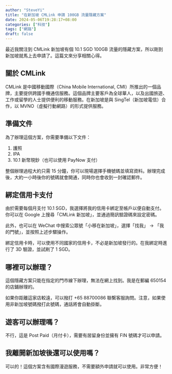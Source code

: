 ```yaml
---
author: "SteveYi"
title: "在新加坡 CMLink 申請 100GB 流量隱藏方案"
date: 2024-05-06T19:28:17+08:00
categories: ["科技"]
tags: ["網路"]
draft: false
---
```

最近我關注到 CMLink 新加坡有個 10.1 SGD 100GB 流量的隱藏方案，所以剛到新加坡就馬上去申請了。這篇文來分享相關心得。

## 關於 CMLink

CMLink 是中國移動國際（China Mobile International, CMI）所推出的一個品牌，主要提供跨國手機通信服務。這個品牌主要客戶為全球華人，以及出國旅遊、工作或留學的人士提供便利的移動服務。在新加坡是與 SingTel（新加坡電信）合作，以 MVNO（虛擬行動網路）的形式提供服務。

## 準備文件

為了辦理這個方案，你需要準備以下文件：

1. 護照
2. IPA
3. 10.1 新幣現鈔（也可以使用 PayNow 支付）

整個辦理過程大約只需 15 分鐘，你可以現場選擇手機號碼並填寫資料。辦理完成後，大約一小時後你的號碼就會開通，同時你也會收到一封確認郵件。

## 綁定信用卡支付

由於需要每個月支付 10.1 SGD，我選擇將我的信用卡綁定至帳戶以便自動支付。你可以在 Google 上搜尋「CMLink 新加坡」，並通過簡訊驗證碼來設定密碼。

此外，也可以在 WeChat 中搜索公眾號「小移在新加坡」，選擇「找我」 -> 「我的門號」，並按照上述步驟操作。

綁定信用卡時，可以使用不同國家的信用卡，不必是新加坡發行的。在我綁定時進行了 3D 驗證，並試刷了 1 SGD。

## 哪裡可以辦理？

這個隱藏方案只能在指定的門市線下辦理，無法在網上找到。我是在郵編 650154 的店鋪辦理的。

如果你距離這家店較遠，可以撥打 +65 88700086 聯繫客服詢問。注意，如果使用非新加坡號碼撥打此號碼，通話將會自動掛斷。

## 遊客可以辦理嗎？

不行，這是 Post Paid（月付卡），需要有居留身份並擁有 FIN 號碼才可以申請。

## 我離開新加坡後還可以使用嗎？

可以的！這個方案含有國際漫遊服務，不需要額外申請就可以使用。非常方便！
